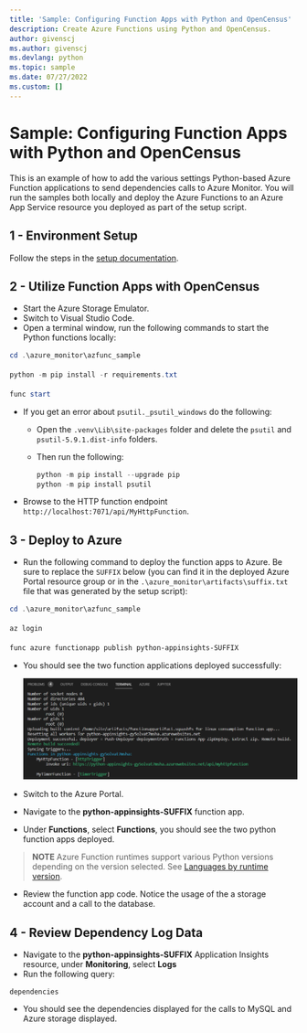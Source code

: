 ```yaml
---
title: 'Sample: Configuring Function Apps with Python and OpenCensus'
description: Create Azure Functions using Python and OpenCensus.
author: givenscj
ms.author: givenscj
ms.devlang: python
ms.topic: sample
ms.date: 07/27/2022
ms.custom: []
---
```


# Sample: Configuring Function Apps with Python and OpenCensus

This is an example of how to add the various settings Python-based Azure Function applications to send dependencies calls to Azure Monitor.  You will run the samples both locally and deploy the Azure Functions to an Azure App Service resource you deployed as part of the setup script.

## 1 - Environment Setup

Follow the steps in the [setup documentation](/azure_monitor/readme.md).

## 2 - Utilize Function Apps with OpenCensus

- Start the Azure Storage Emulator.
- Switch to Visual Studio Code.
- Open a terminal window, run the following commands to start the Python functions locally:

```powershell
cd .\azure_monitor\azfunc_sample

python -m pip install -r requirements.txt

func start
```

- If you get an error about `psutil._psutil_windows` do the following:
  - Open the `.venv\Lib\site-packages` folder and delete the `psutil` and `psutil-5.9.1.dist-info` folders.
  - Then run the following:

    ```Python
    python -m pip install --upgrade pip
    python -m pip install psutil
    ```

- Browse to the HTTP function endpoint `http://localhost:7071/api/MyHttpFunction`.

## 3 - Deploy to Azure

- Run the following command to deploy the function apps to Azure. Be sure to replace the `SUFFIX` below (you can find it in the deployed Azure Portal resource group or in the `.\azure_monitor\artifacts\suffix.txt` file that was generated by the setup script):

```powershell
cd .\azure_monitor\azfunc_sample

az login

func azure functionapp publish python-appinsights-SUFFIX   
```

- You should see the two function applications deployed successfully:

  ![The results of the function app publish command is displayed.](../media/python_functionapp_deploy.png "Review the results and ensure the function apps deployed succesfully.")

- Switch to the Azure Portal.
- Navigate to the **python-appinsights-SUFFIX** function app.
- Under **Functions**, select **Functions**, you should see the two python function apps deployed.

> **NOTE** Azure Function runtimes support various Python versions depending on the version selected.  See [Languages by runtime version](https://docs.microsoft.com/en-us/azure/azure-functions/supported-languages#languages-by-runtime-version).

- Review the function app code.  Notice the usage of the a storage account and a call to the database.

## 4 - Review Dependency Log Data

- Navigate to the **python-appinsights-SUFFIX** Application Insights resource, under **Monitoring**, select **Logs**
- Run the following query:

```kusto
dependencies
```

- You should see the dependencies displayed for the calls to MySQL and Azure storage displayed.
